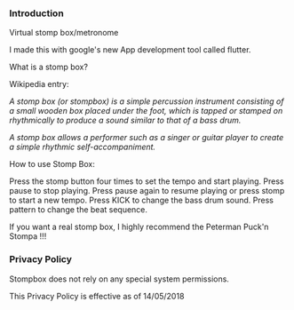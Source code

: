 ### Introduction

Virtual stomp box/metronome

I made this with google's new App development tool called flutter. 

What is a stomp box? 

Wikipedia entry:

_A stomp box (or stompbox) is a simple percussion instrument consisting of a small wooden box placed under the foot, which is tapped or stamped on rhythmically to produce a sound similar to that of a bass drum._

_A stomp box allows a performer such as a singer or guitar player to create a simple rhythmic self-accompaniment._

How to use Stomp Box:

Press the stomp button four times to set the tempo and start playing. 
Press pause to stop playing. 
Press pause again to resume playing or press stomp to start a new tempo. 
Press KICK to change the bass drum sound. 
Press pattern to change the beat sequence.

If you want a real stomp box, I highly recommend the Peterman Puck'n Stompa !!!

### Privacy Policy [](#privacy-policy)

Stompbox does not rely on any special system permissions.

This Privacy Policy is effective as of 14/05/2018
